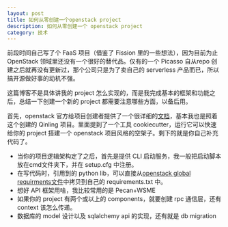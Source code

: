 ```yaml
---
layout: post
title: 如何从零创建一个openstack project
description: 如何从零创建一个 openstack project
category: 技术
---
```


前段时间自己写了个 FaaS 项目（借鉴了 Fission 里的一些想法），因为目前为止 OpenStack 领域里还没有一个很好的替代品。仅有的一个 Picasso 自从repo 创建之后就再没有更新过，那个公司只是为了卖自己的 serverless 产品而已，所以搞开源做好事的动机不强。

这篇博客不是具体讲我的 project 怎么实现的，而是我完成基本的框架和功能之后，总结一下创建一个新的 project 都需要注意哪些方面，以备后用。

首先，openstack 官方给项目创建者提供了一个很详细的[文档](https://docs.openstack.org/infra/manual/creators.html)，基本我也是照着这个创建的 Qinling 项目。里面提到了一个工具 cookiecutter，运行它可以快速给你的 project 搭建一个 openstack 项目风格的空架子。剩下的就是你自己补充代码了。

- 当你的项目逻辑架构定了之后，首先是提供 CLI 启动服务，我一般把启动脚本放在cmd文件夹下，并在 setup.cfg 中注册。
- 在写代码时，引用到的 python lib，可以直接从[openstack global requirments文件](https://github.com/openstack/requirements/blob/master/global-requirements.txt)中拷贝到自己的 requirements.txt 中。
- 想好 API 框架用啥，我比较常用的是 Pecan+WSME
- 如果你的 project 有两个或以上的 components，就要创建 rpc 通信层，还有 context 该怎么传递。
- 数据库的 model 设计以及 sqlalchemy api 的实现，还有就是 db migration